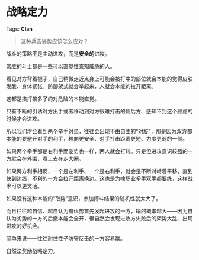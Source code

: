 # 战略定力

Tags: **Clan**

> 这种兵击姿势应该怎么应对？



战斗的策略不是主动进攻，而是**安全的**进攻。

常胜的斗士都是一些可以直觉性查知威胁的人。

看见对方背着棍子，自己稍微走近点身上可能会被打中的部位就会本能的觉得皮肤发酸、身体紧张。防御架式就会举起来，人就会本能的拉开距离。

这都是挨打挨多了的对危险的本能直觉。

只有不断的引诱对方出手或者移动到对方很难打击的侧后方、感知不到这个顾虑的时候才会进攻。

所以我们才会看到两个拳手对垒，往往会出现不由自主的“对旋”，那是因为双方都本能的要避开对手的利手，移向更安全、对手打击距离更短、力度更弱的一侧。

如果两个拳手都是右利手而姿势也一样，两人就会打转。只是但进攻意识较强的一方就会在外围，看上去在走大圈。

如果两方利手相反，一个是左利手、一个是右利手，就会是不断对峙着平移，直到快到边线，不利的一方会拉开距离换边。这也是为啥职业拳手双手都要练，这样战术可以更灵活。

如果没有这种本能的“取势”意识，参加搏斗结果的随机性就太大了。

而且往往越自信、越自认为有优势首先发起进攻的一方，输的概率越大——因为自认为劣势的一方的后撤本能会全开，很自然会发现进攻方失败后的架势大乱、出现进攻的好机会。

简单来说——往往耐住性子防守反击的一方容易赢。

  


自然法奖励战略定力。



